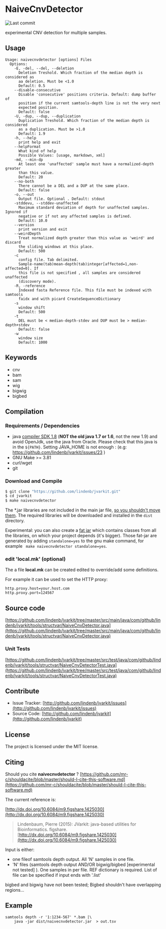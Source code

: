 # NaiveCnvDetector

![Last commit](https://img.shields.io/github/last-commit/lindenb/jvarkit.png)

experimental CNV detection for multiple samples.


## Usage

```
Usage: naivecnvdetector [options] Files
  Options:
    -E, -del, --del, --deletion
      Deletion Treshold. Which fraction of the median depth is considered as 
      aa deletion. Must be <1.0
      Default: 0.5
    --disable-consecutive
      Disable 'consecutive' positions criteria. Default: dump buffer of 
      position if the current samtools-depth line is not the very next 
      expected position.
      Default: false
    -U, -dup, --dup, --duplication
      Duplication Treshold. Which fraction of the median depth is considered 
      as a duplication. Must be >1.0
      Default: 1.9
    -h, --help
      print help and exit
    --helpFormat
      What kind of help
      Possible Values: [usage, markdown, xml]
    -md, --min-dp
      At least one 'unaffected' sample must have a normalized-depth greater 
      than this value.
      Default: 20
    --no-both
      There cannot be a DEL and a DUP at the same place.
      Default: false
    -o, --out
      Output file. Optional . Default: stdout
    -stddevu, --stddev-unaffected
      Maximum standard deviation of depth for unaffected samples. Ignored if 
      negative or if not any affected samples is defined.
      Default: 10.0
    --version
      print version and exit
    --weirdDepth
      Treat normalized depth greater than this value as 'weird' and discard 
      the sliding windows at this place.
      Default: 500
    -c
      config file. Tab delimited. 
      Sample-name(tab)mean-depth(tab)integer[affected=1,non-affected=0]. If 
      this file is not specified , all samples are considered unaffected 
      (discovery mode).
    -R, -reference
      Indexed fasta Reference file. This file must be indexed with samtools 
      faidx and with picard CreateSequenceDictionary
    -s
      window shift
      Default: 500
    -t
      DEL must be < median-depth-stdev and DUP must be > median-depth+stdev
      Default: false
    -w
      window size
      Default: 1000

```


## Keywords

 * cnv
 * bam
 * sam
 * wig
 * bigwig
 * bigbed


## Compilation

### Requirements / Dependencies

* java [compiler SDK 1.8](http://www.oracle.com/technetwork/java/index.html) (**NOT the old java 1.7 or 1.6**, not the new 1.9) and avoid OpenJdk, use the java from Oracle. Please check that this java is in the `${PATH}`. Setting JAVA_HOME is not enough : (e.g: https://github.com/lindenb/jvarkit/issues/23 )
* GNU Make >= 3.81
* curl/wget
* git


### Download and Compile

```bash
$ git clone "https://github.com/lindenb/jvarkit.git"
$ cd jvarkit
$ make naivecnvdetector
```

The *.jar libraries are not included in the main jar file, [so you shouldn't move them](https://github.com/lindenb/jvarkit/issues/15#issuecomment-140099011 ).
The required libraries will be downloaded and installed in the `dist` directory.

Experimental: you can also create a [fat jar](https://stackoverflow.com/questions/19150811/) which contains classes from all the libraries, on which your project depends (it's bigger). Those fat-jar are generated by adding `standalone=yes` to the gnu make command, for example ` make naivecnvdetector standalone=yes`.

### edit 'local.mk' (optional)

The a file **local.mk** can be created edited to override/add some definitions.

For example it can be used to set the HTTP proxy:

```
http.proxy.host=your.host.com
http.proxy.port=124567
```
## Source code 

[https://github.com/lindenb/jvarkit/tree/master/src/main/java/com/github/lindenb/jvarkit/tools/structvar/NaiveCnvDetector.java](https://github.com/lindenb/jvarkit/tree/master/src/main/java/com/github/lindenb/jvarkit/tools/structvar/NaiveCnvDetector.java)

### Unit Tests

[https://github.com/lindenb/jvarkit/tree/master/src/test/java/com/github/lindenb/jvarkit/tools/structvar/NaiveCnvDetectorTest.java](https://github.com/lindenb/jvarkit/tree/master/src/test/java/com/github/lindenb/jvarkit/tools/structvar/NaiveCnvDetectorTest.java)


## Contribute

- Issue Tracker: [http://github.com/lindenb/jvarkit/issues](http://github.com/lindenb/jvarkit/issues)
- Source Code: [http://github.com/lindenb/jvarkit](http://github.com/lindenb/jvarkit)

## License

The project is licensed under the MIT license.

## Citing

Should you cite **naivecnvdetector** ? [https://github.com/mr-c/shouldacite/blob/master/should-I-cite-this-software.md](https://github.com/mr-c/shouldacite/blob/master/should-I-cite-this-software.md)

The current reference is:

[http://dx.doi.org/10.6084/m9.figshare.1425030](http://dx.doi.org/10.6084/m9.figshare.1425030)

> Lindenbaum, Pierre (2015): JVarkit: java-based utilities for Bioinformatics. figshare.
> [http://dx.doi.org/10.6084/m9.figshare.1425030](http://dx.doi.org/10.6084/m9.figshare.1425030)


Input is either:

  * one fileof samtools depth output. All 'N' samples in one file.
  * 'N' files (samtools depth output AND/OR bigwig/bigbed [experimental not tested] ). One samples in per file. REF dictionary is required. List of file can be specified if input ends with '.list' 

bigbed and bigwig have not been tested; Bigbed shouldn't have overlapping regions...

## Example

```
samtools depth -r '1:1234-567' *.bam |\
	java -jar dist/naivecnvdetector.jar  > out.tsv
```



